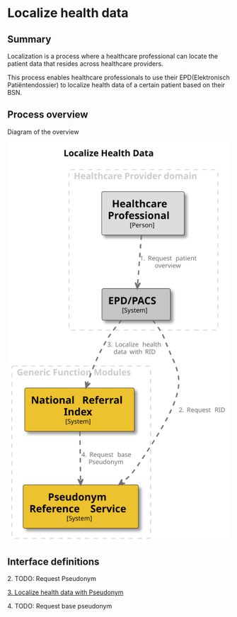 # Localize health data

## Summary

Localization is a process where a healthcare professional can locate the patient data that resides across healthcare
providers.

This process enables healthcare professionals to use their EPD(Elektronisch Patiëntendossier) to localize health data
of a certain patient based on their BSN.

## Process overview

Diagram of the overview

![Localize Health Data](../images/structurizr-LocalizeHealthData.svg "Localize Health Data")

## Interface definitions

2\. TODO: Request Pseudonym

[3\. Localize health data with Pseudonym](https://github.com/minvws/gfmodules-national-referral-index/blob/main/docs/interface-definitions/lookup.md)

4\. TODO: Request base pseudonym
